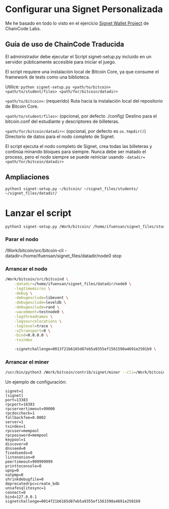 # Configurar una Signet Personalizada

Me he basado en todo lo visto en el ejercicio [Signet Wallet Project](https://github.com/chaincodelabs/signet-wallet-project) de  ChainCode Labs.

## Guía de uso de ChainCode Traducida ##

El administrador debe ejecutar el Script signet-setup.py incluido en un servidor públicamente accesible para iniciar el juego.

El script requiere una instalación local de Bitcoin Core, ya que consume el framework de tests como una biblioteca.

Utilice: `python signet-setup.py <path/to/bitcoin> <path/to/student/files> <path/for/bitcoin/datadir>`

`<path/to/bitcoin>`: (requerido) Ruta hacia la instalación local del repositorio de Bitcoin Core.

`<path/to/student/files>`: (opcional, por defecto ./config) Destino para el bitcoin.conf del estudiante y descriptores de billeteras.

`<path/for/bitcoin/datadir>`: (opcional, por defecto es `os.tmpdir()`) Directorio de datos para el nodo completo de Signet.

El script ejecuta el nodo completo de Signet, crea todas las billeteras y continúa minando bloques para siempre. Nunca debe ser matado el proceso, pero el nodo siempre se puede reiniciar usando `-datadir=<path/for/bitcoin/datadir>`


## Ampliaciones ##

`python3 signet-setup.py ~/bitcoin/ ~/signet_files/students/ ~/signet_files/datadir/`

# Lanzar el script  
```bash
python3 signet-setup.py /Work/bitcoin/ /home/ifuensan/signet_files/students/ /home/ifuensan/signet_files/datadir/
```
### Parar el nodo
/Work/bitcoin/src/bitcoin-cli -datadir=/home/ifuensan/signet_files/datadir/node0 stop

### Arrancar el nodo
```bash
/Work/bitcoin/src/bitcoind \
    -datadir=/home/ifuensan/signet_files/datadir/node0 \
    -logtimemicros \
    -debug \
    -debugexclude=libevent \
    -debugexclude=leveldb \
    -debugexclude=rand \
    -uacomment=testnode0 \
    -logthreadnames \
    -logsourcelocations \
    -loglevel=trace \
    -v2transport=0 \
    -bind=0.0.0.0 \
    -txindex

    -signetchallenge=0013f21b6165d87eb5a9355ef1561590a4691e2501b9 \

```
### Arrancar el miner
```bash
/usr/bin/python3 /Work/bitcoin/contrib/signet/miner --cli=/Work/bitcoin/src/bitcoin-cli -datadir=/home/ifuensan/signet_files/datadir/node0 -rpcwallet=miner generate --address=tb1q7gdkzewc0666jd2779tpty9ydy0z2qdeydnf08 --grind-cmd=/Work/bitcoin/src/bitcoin-util grind --min-nbits --ongoing
```
Un ejemplo de configuración:
```
signet=1
[signet]
port=13383
rpcport=18383
rpcservertimeout=99000
rpcdoccheck=1
fallbackfee=0.0002
server=1
txindex=1
rpcuser=mempool
rpcpassword=mempool
keypool=1
discover=0
dnsseed=0
fixedseeds=0
listenonion=0
peertimeout=999999999
printtoconsole=0
upnp=0
natpmp=0
shrinkdebugfile=0
deprecatedrpc=create_bdb
unsafesqlitesync=1
connect=0
bind=127.0.0.1
signetchallenge=0014f21b6165d87eb5a9355ef1561590a4691e2501b9
```
